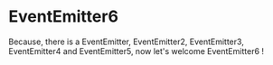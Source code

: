 # EventEmitter6
Because, there is a EventEmitter, EventEmitter2, EventEmitter3, EventEmitter4 and EventEmitter5, now let's welcome EventEmitter6 !
